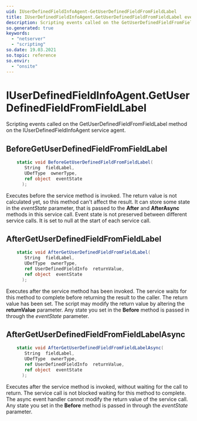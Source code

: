 ```yaml
---
uid: IUserDefinedFieldInfoAgent-GetUserDefinedFieldFromFieldLabel
title: IUserDefinedFieldInfoAgent.GetUserDefinedFieldFromFieldLabel event method
description: Scripting events called on the GetUserDefinedFieldFromFieldLabel method on the IUserDefinedFieldInfoAgent service agent.
so.generated: true
keywords:
  - "netserver"
  - "scripting"
so.date: 19.03.2021
so.topic: reference
so.envir:
  - "onsite"
---
```

# IUserDefinedFieldInfoAgent.GetUserDefinedFieldFromFieldLabel

Scripting events called on the <see cref='M:SuperOffice.CRM.Services.IUserDefinedFieldInfoAgent.GetUserDefinedFieldFromFieldLabel'>GetUserDefinedFieldFromFieldLabel</see> method on the <see cref='IUserDefinedFieldInfoAgent'>IUserDefinedFieldInfoAgent</see>  service agent.

## BeforeGetUserDefinedFieldFromFieldLabel
```cs
    static void BeforeGetUserDefinedFieldFromFieldLabel(
       String  fieldLabel,
       UDefType  ownerType,
       ref object  eventState
      );
```
Executes before the service method is invoked.
The return value is not calculated yet, so this method can't affect the result.
It can store some state in the *eventState* parameter, that is passed to the **After** and **AfterAsync** methods in this service call.
Event state is not preserved between different service calls. It is set to null at the start of each service call.
## AfterGetUserDefinedFieldFromFieldLabel
```cs
    static void AfterGetUserDefinedFieldFromFieldLabel(
       String  fieldLabel,
       UDefType  ownerType,
       ref UserDefinedFieldInfo  returnValue,
       ref object  eventState
      );
```
Executes after the service method has been invoked. The service waits for this method to complete before returning the result to the caller.
The return value has been set. The script may modify the return value by altering the **returnValue** parameter.
Any state you set in the **Before** method is passed in through the *eventState* parameter.
## AfterGetUserDefinedFieldFromFieldLabelAsync
```cs
    static void AfterGetUserDefinedFieldFromFieldLabelAsync(
       String  fieldLabel,
       UDefType  ownerType,
       ref UserDefinedFieldInfo  returnValue,
       ref object  eventState
      );
```
Executes after the service method is invoked, without waiting for the call to return.
The service call is not blocked waiting for this method to complete.
The async event handler cannot modify the return value of the service call.
Any state you set in the **Before** method is passed in through the *eventState* parameter.

